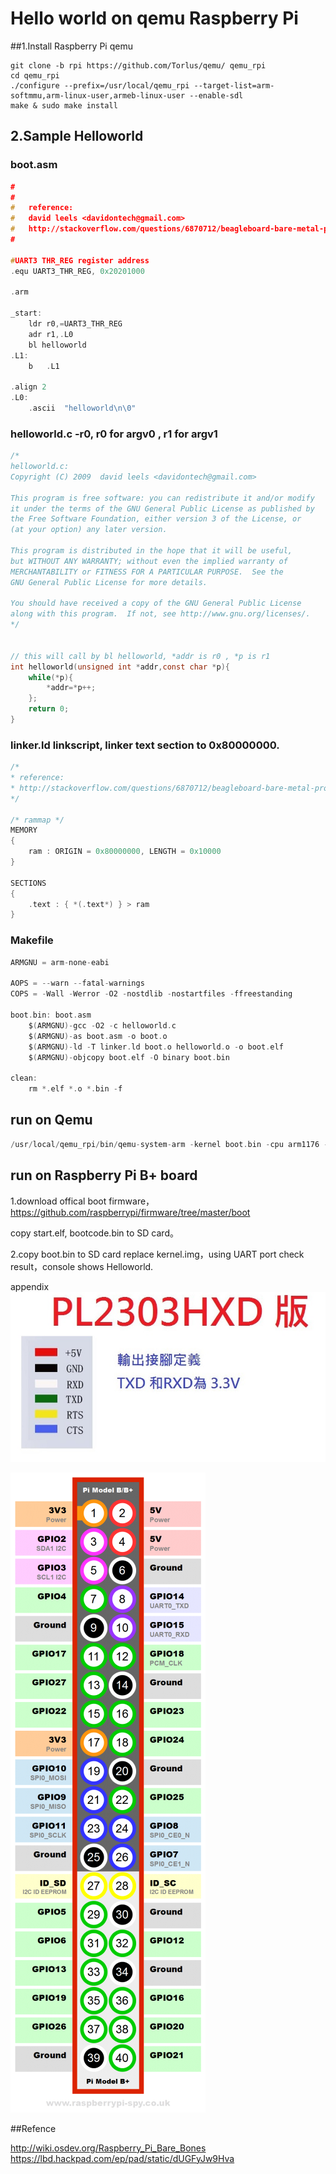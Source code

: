 # Hello world on qemu Raspberry Pi



##1.Install Raspberry Pi qemu
```
git clone -b rpi https://github.com/Torlus/qemu/ qemu_rpi
cd qemu_rpi
./configure --prefix=/usr/local/qemu_rpi --target-list=arm-softmmu,arm-linux-user,armeb-linux-user --enable-sdl
make & sudo make install
```

## 2.Sample Helloworld

### boot.asm
```c
#
#
#   reference:
#   david leels <davidontech@gmail.com>
#   http://stackoverflow.com/questions/6870712/beagleboard-bare-metal-programming
#

#UART3 THR_REG register address
.equ UART3_THR_REG, 0x20201000

.arm

_start:
    ldr r0,=UART3_THR_REG
    adr	r1,.L0
	bl helloworld
.L1:
	b	.L1

.align 2
.L0:
	.ascii	"helloworld\n\0"
```

### helloworld.c -r0, r0 for argv0 , r1 for argv1

```c
/*
helloworld.c:
Copyright (C) 2009  david leels <davidontech@gmail.com>

This program is free software: you can redistribute it and/or modify
it under the terms of the GNU General Public License as published by
the Free Software Foundation, either version 3 of the License, or
(at your option) any later version.

This program is distributed in the hope that it will be useful,
but WITHOUT ANY WARRANTY; without even the implied warranty of
MERCHANTABILITY or FITNESS FOR A PARTICULAR PURPOSE.  See the
GNU General Public License for more details.

You should have received a copy of the GNU General Public License
along with this program.  If not, see http://www.gnu.org/licenses/.
*/


// this will call by bl helloworld, *addr is r0 , *p is r1
int helloworld(unsigned int *addr,const char *p){
	while(*p){
		*addr=*p++;
	};
	return 0;
}
```

### linker.ld linkscript, linker text section to 0x80000000.
```c
/*
* reference:
* http://stackoverflow.com/questions/6870712/beagleboard-bare-metal-programming
*/

/* rammap */
MEMORY
{
    ram : ORIGIN = 0x80000000, LENGTH = 0x10000
}

SECTIONS
{
    .text : { *(.text*) } > ram
}
```

### Makefile
```c
ARMGNU = arm-none-eabi

AOPS = --warn --fatal-warnings
COPS = -Wall -Werror -O2 -nostdlib -nostartfiles -ffreestanding

boot.bin: boot.asm
	$(ARMGNU)-gcc -O2 -c helloworld.c
	$(ARMGNU)-as boot.asm -o boot.o
	$(ARMGNU)-ld -T linker.ld boot.o helloworld.o -o boot.elf
	$(ARMGNU)-objcopy boot.elf -O binary boot.bin

clean:
	rm *.elf *.o *.bin -f
```

## run on Qemu

```c
/usr/local/qemu_rpi/bin/qemu-system-arm -kernel boot.bin -cpu arm1176 -m 256 -M raspi -serial stdio
```

## run on Raspberry Pi B+ board

1.download offical boot firmware，https://github.com/raspberrypi/firmware/tree/master/boot

 copy start.elf, bootcode.bin to SD card。

2.copy boot.bin to SD card replace kernel.img，using UART port check result，console shows Helloworld.

appendix
![](./images/hackpad.com_qivrzCRU6mW_p.263538_1414775778651_PL2303HXD.jpg)


![](./images/hackpad.com_qivrzCRU6mW_p.263538_1414775756743_Raspberry-Pi-GPIO-Layout-Model-B-Plus-312x1024.png)

##Refence

http://wiki.osdev.org/Raspberry_Pi_Bare_Bones
https://lbd.hackpad.com/ep/pad/static/dUGFyJw9Hva
